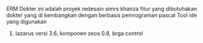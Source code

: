 ERM Dokter ini adalah proyek redesain simrs khanza fitur yang dibutuhakan dokter yang di kembangkan dengan berbasis pemrograman pascal
Tool ide yang digunakan 
  1. lazarus versi 3.6, komponen zeos 0.8, brga control
